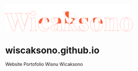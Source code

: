 <a href="wiscaksono.netlify.app" target="_blank"><img src="images/Wisnu-Wicaksono.svg" width="400"></a>

# wiscaksono.github.io

Website Portofolio Wisnu Wicaksono
